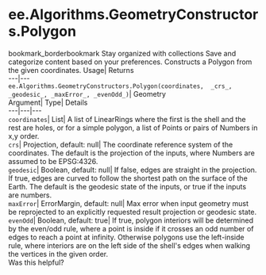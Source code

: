 
#  ee.Algorithms.GeometryConstructors.Polygon 
bookmark_borderbookmark Stay organized with collections  Save and categorize content based on your preferences.
Constructs a Polygon from the given coordinates. 
Usage| Returns  
---|---  
`ee.Algorithms.GeometryConstructors.Polygon(coordinates,  _crs_, _geodesic_, _maxError_, _evenOdd_)`| Geometry  
Argument| Type| Details  
---|---|---  
`coordinates`| List| A list of LinearRings where the first is the shell and the rest are holes, or for a simple polygon, a list of Points or pairs of Numbers in x,y order.  
`crs`| Projection, default: null| The coordinate reference system of the coordinates. The default is the projection of the inputs, where Numbers are assumed to be EPSG:4326.  
`geodesic`| Boolean, default: null| If false, edges are straight in the projection. If true, edges are curved to follow the shortest path on the surface of the Earth. The default is the geodesic state of the inputs, or true if the inputs are numbers.  
`maxError`| ErrorMargin, default: null| Max error when input geometry must be reprojected to an explicitly requested result projection or geodesic state.  
`evenOdd`| Boolean, default: true| If true, polygon interiors will be determined by the even/odd rule, where a point is inside if it crosses an odd number of edges to reach a point at infinity. Otherwise polygons use the left-inside rule, where interiors are on the left side of the shell's edges when walking the vertices in the given order.  
Was this helpful?
